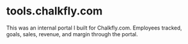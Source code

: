 # tools.chalkfly.com
This was an internal portal I built for Chalkfly.com. Employees tracked, goals, sales, revenue, and margin through the portal.
